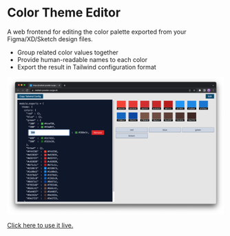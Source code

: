 # Color Theme Editor

A web frontend for editing the color palette exported from your Figma/XD/Sketch design files.

- Group related color values together
- Provide human-readable names to each color
- Export the result in Tailwind configuration format

[![renaming green colors](/images/screenshot-renaming.png)](https://melted-powder.surge.sh/)

[Click here to use it live.](https://melted-powder.surge.sh/)
